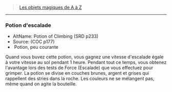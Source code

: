 ﻿> [Les objets magiques de A à Z](hd_magicitems_az_les_objets_magiques_de_a_a_z.md)

---

### Potion d'escalade

- AltName: Potion of Climbing (SRD p233)
- Source: (COC p177)
-  Potion, peu courante

Quand vous buvez cette potion, vous gagnez une vitesse d'escalade égale à votre vitesse au sol pendant 1 heure. Pendant tout ce temps, vous obtenez l'avantage lors des tests de Force (Escalade) que vous effectuez pour grimper. La potion se divise en couches brunes, argent et grises qui rappellent des stries dans la roche. Les couleurs ne se mélangent pas, même quand on agite la bouteille.

